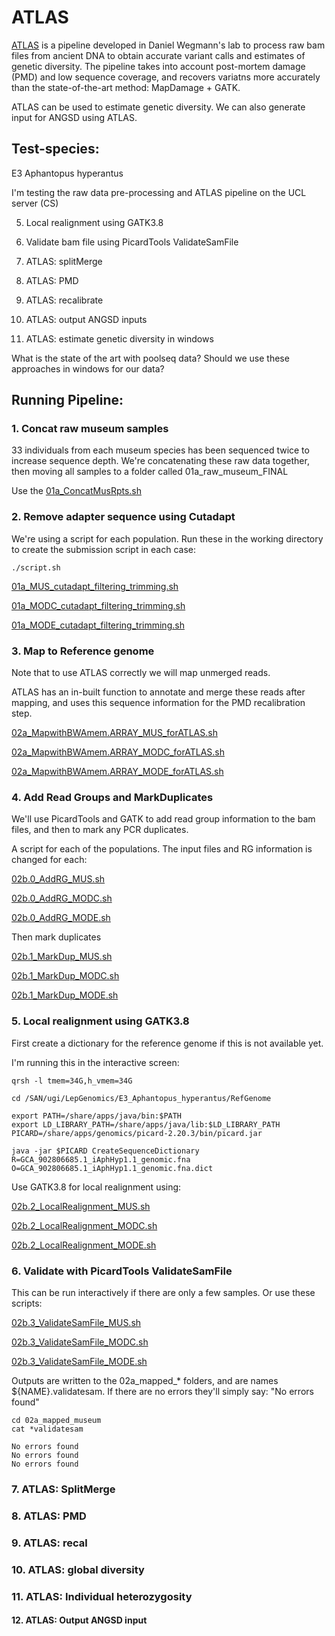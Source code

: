 # ATLAS

[ATLAS](https://bitbucket.org/wegmannlab/atlas/wiki/Home) is a pipeline developed in Daniel Wegmann's lab to process raw bam files from ancient DNA to obtain accurate variant calls and estimates of genetic diversity. 
The pipeline takes into account post-mortem damage (PMD) and low sequence coverage, and recovers variatns more accurately than the state-of-the-art method: MapDamage + GATK. 

ATLAS can be used to estimate genetic diversity. We can also generate input for ANGSD using ATLAS. 


## Test-species: 

E3 Aphantopus hyperantus

I'm testing the raw data pre-processing and ATLAS pipeline on the UCL server (CS) 





5. Local realignment using GATK3.8

6. Validate bam file using PicardTools ValidateSamFile

7. ATLAS: splitMerge

8. ATLAS: PMD

9. ATLAS: recalibrate

10. ATLAS: output ANGSD inputs

11. ATLAS: estimate genetic diversity in windows


What is the state of the art with poolseq data? Should we use these approaches in windows for our data? 



## Running Pipeline: 
### 1. Concat raw museum samples 

33 individuals from each museum species has been sequenced twice to increase sequence depth. We're concatenating these raw data together, then moving all samples to a folder called 01a_raw_museum_FINAL

Use the [01a_ConcatMusRpts.sh](https://github.com/alexjvr1/VelocityUCL/blob/main/ATLAS/Scripts/01a_ConcatMusRpts.sh)

### 2. Remove adapter sequence using Cutadapt

We're using a script for each population. Run these in the working directory to create the submission script in each case: 

```
./script.sh
```

[01a_MUS_cutadapt_filtering_trimming.sh](https://github.com/alexjvr1/VelocityUCL/blob/main/ATLAS/Scripts/01a_MUS_cutadapt_filtering_trimming.sh)

[01a_MODC_cutadapt_filtering_trimming.sh](https://github.com/alexjvr1/VelocityUCL/blob/main/ATLAS/Scripts/01a_MODC_cutadapt_filtering_trimming.sh)

[01a_MODE_cutadapt_filtering_trimming.sh](https://github.com/alexjvr1/VelocityUCL/blob/main/ATLAS/Scripts/01a_MODE_cutadapt_filtering_trimming.sh)



### 3. Map to Reference genome

Note that to use ATLAS correctly we will map unmerged reads.

ATLAS has an in-built function to annotate and merge these reads after mapping, and uses this sequence information for the PMD recalibration step. 


[02a_MapwithBWAmem.ARRAY_MUS_forATLAS.sh](https://github.com/alexjvr1/VelocityUCL/blob/main/ATLAS/Scripts/02a_MapwithBWAmem.ARRAY_MUS_forATLAS.sh)

[02a_MapwithBWAmem.ARRAY_MODC_forATLAS.sh](https://github.com/alexjvr1/VelocityUCL/blob/main/ATLAS/Scripts/02a_MapwithBWAmem.ARRAY_MODC_forATLAS.sh)

[02a_MapwithBWAmem.ARRAY_MODE_forATLAS.sh](https://github.com/alexjvr1/VelocityUCL/blob/main/ATLAS/Scripts/02a_MapwithBWAmem.ARRAY_MODE_forATLAS.sh)



### 4. Add Read Groups and MarkDuplicates

We'll use PicardTools and GATK to add read group information to the bam files, and then to mark any PCR duplicates. 


A script for each of the populations. The input files and RG information is changed for each: 

[02b.0_AddRG_MUS.sh](https://github.com/alexjvr1/VelocityUCL/blob/main/ATLAS/Scripts/02b.0_AddRG_MUS.sh)

[02b.0_AddRG_MODC.sh](https://github.com/alexjvr1/VelocityUCL/blob/main/ATLAS/Scripts/02b.0_AddRG_MODC.sh)

[02b.0_AddRG_MODE.sh](https://github.com/alexjvr1/VelocityUCL/blob/main/ATLAS/Scripts/02b.0_AddRG_MODE.sh)


Then mark duplicates

[02b.1_MarkDup_MUS.sh](https://github.com/alexjvr1/VelocityUCL/blob/main/ATLAS/Scripts/02b.1_MarkDup_MUS.sh)

[02b.1_MarkDup_MODC.sh](https://github.com/alexjvr1/VelocityUCL/blob/main/ATLAS/Scripts/02b.1_MarkDup_MODC.sh)

[02b.1_MarkDup_MODE.sh](https://github.com/alexjvr1/VelocityUCL/blob/main/ATLAS/Scripts/02b.1_MarkDup_MODE.sh)




### 5. Local realignment using GATK3.8

First create a dictionary for the reference genome if this is not available yet.

I'm running this in the interactive screen: 
```
qrsh -l tmem=34G,h_vmem=34G

cd /SAN/ugi/LepGenomics/E3_Aphantopus_hyperantus/RefGenome

export PATH=/share/apps/java/bin:$PATH
export LD_LIBRARY_PATH=/share/apps/java/lib:$LD_LIBRARY_PATH
PICARD=/share/apps/genomics/picard-2.20.3/bin/picard.jar

java -jar $PICARD CreateSequenceDictionary R=GCA_902806685.1_iAphHyp1.1_genomic.fna O=GCA_902806685.1_iAphHyp1.1_genomic.fna.dict

```


Use GATK3.8 for local realignment using:

[02b.2_LocalRealignment_MUS.sh](https://github.com/alexjvr1/VelocityUCL/blob/main/ATLAS/Scripts/02b.2_LocalRealignment_MUS.sh)

[02b.2_LocalRealignment_MODC.sh](https://github.com/alexjvr1/VelocityUCL/blob/main/ATLAS/Scripts/02b.2_LocalRealignment_MODC.sh)

[02b.2_LocalRealignment_MODE.sh](https://github.com/alexjvr1/VelocityUCL/blob/main/ATLAS/Scripts/02b.2_LocalRealignment_MODE.sh)





### 6. Validate with PicardTools ValidateSamFile

This can be run interactively if there are only a few samples. Or use these scripts: 

[02b.3_ValidateSamFile_MUS.sh](https://github.com/alexjvr1/VelocityUCL/blob/main/ATLAS/Scripts/02b.3_ValidateSamFile_MUS.sh)

[02b.3_ValidateSamFile_MODC.sh](https://github.com/alexjvr1/VelocityUCL/blob/main/ATLAS/Scripts/02b.3_ValidateSamFile_MODC.sh)

[02b.3_ValidateSamFile_MODE.sh](https://github.com/alexjvr1/VelocityUCL/blob/main/ATLAS/Scripts/02b.3_ValidateSamFile_MODE.sh)


Outputs are written to the 02a_mapped_* folders, and are names ${NAME}.validatesam. If there are no errors they'll simply say: "No errors found"


```
cd 02a_mapped_museum
cat *validatesam

No errors found
No errors found
No errors found

```



### 7. ATLAS: SplitMerge





### 8. ATLAS: PMD



### 9. ATLAS: recal



### 10. ATLAS: global diversity



### 11. ATLAS: Individual heterozygosity




#### 12. ATLAS: Output ANGSD input







